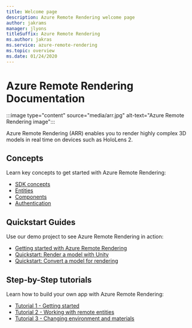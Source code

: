 ```yaml
---
title: Welcome page
description: Azure Remote Rendering welcome page
author: jakrams
manager: jlyons
titleSuffix: Azure Remote Rendering
ms.author: jakras
ms.service: azure-remote-rendering
ms.topic: overview
ms.date: 01/24/2020
---
```


# Azure Remote Rendering Documentation

:::image type="content" source="media/arr.jpg" alt-text="Azure Remote Rendering image":::

Azure Remote Rendering (ARR) enables you to render highly complex 3D models in real time on devices such as HoloLens 2.

## Concepts

Learn key concepts to get started with Azure Remote Rendering:

* [SDK concepts](concepts/sdk-concepts.md)
* [Entities](sdk/concepts-entities.md)
* [Components](sdk/concepts-components.md)
* [Authentication](azure/authentication.md)

## Quickstart Guides

Use our demo project to see Azure Remote Rendering in action:

* [Getting started with Azure Remote Rendering](quickstarts/getting-started.md)
* [Quickstart: Render a model with Unity](quickstarts/quickstart-render-model.md)
* [Quickstart: Convert a model for rendering](quickstarts/quickstart-convert-model.md)

## Step-by-Step tutorials

Learn how to build your own app with Azure Remote Rendering:

* [Tutorial 1 - Getting started](tutorials/tutorial-1-getting-started.md)
* [Tutorial 2 - Working with remote entities](tutorials/tutorial-2-working-with-remote-entities.md)
* [Tutorial 3 - Changing environment and materials](tutorials/tutorial-3-changing-environment-and-materials.md)

